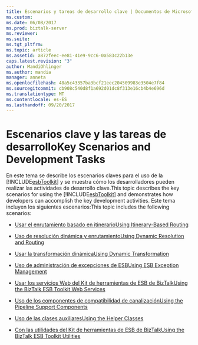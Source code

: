 ```yaml
---
title: Escenarios y tareas de desarrollo clave | Documentos de Microsoft
ms.custom: 
ms.date: 06/08/2017
ms.prod: biztalk-server
ms.reviewer: 
ms.suite: 
ms.tgt_pltfrm: 
ms.topic: article
ms.assetid: a872feec-ee81-41e9-9cc6-0a583c22b13e
caps.latest.revision: "3"
author: MandiOhlinger
ms.author: mandia
manager: anneta
ms.openlocfilehash: 48a5c43357ba3bcf21eec204509983e3504e7f84
ms.sourcegitcommit: cb908c540d8f1a692d01dc8f313e16cb4b4e696d
ms.translationtype: MT
ms.contentlocale: es-ES
ms.lasthandoff: 09/20/2017
---
```

# <a name="key-scenarios-and-development-tasks"></a><span data-ttu-id="8d71a-102">Escenarios clave y las tareas de desarrollo</span><span class="sxs-lookup"><span data-stu-id="8d71a-102">Key Scenarios and Development Tasks</span></span>
<span data-ttu-id="8d71a-103">En este tema se describe los escenarios claves para el uso de la [!INCLUDE[esbToolkit](../includes/esbtoolkit-md.md)] y se muestra cómo los desarrolladores pueden realizar las actividades de desarrollo clave.</span><span class="sxs-lookup"><span data-stu-id="8d71a-103">This topic describes the key scenarios for using the [!INCLUDE[esbToolkit](../includes/esbtoolkit-md.md)] and demonstrates how developers can accomplish the key development activities.</span></span> <span data-ttu-id="8d71a-104">Este tema incluyen los siguientes escenarios:</span><span class="sxs-lookup"><span data-stu-id="8d71a-104">This topic includes the following scenarios:</span></span>  
  
-   [<span data-ttu-id="8d71a-105">Usar el enrutamiento basado en itinerario</span><span class="sxs-lookup"><span data-stu-id="8d71a-105">Using Itinerary-Based Routing</span></span>](../esb-toolkit/using-itinerary-based-routing.md)  
  
-   [<span data-ttu-id="8d71a-106">Uso de resolución dinámica y enrutamiento</span><span class="sxs-lookup"><span data-stu-id="8d71a-106">Using Dynamic Resolution and Routing</span></span>](../esb-toolkit/using-dynamic-resolution-and-routing.md)  
  
-   [<span data-ttu-id="8d71a-107">Usar la transformación dinámica</span><span class="sxs-lookup"><span data-stu-id="8d71a-107">Using Dynamic Transformation</span></span>](../esb-toolkit/using-dynamic-transformation.md)  
  
-   [<span data-ttu-id="8d71a-108">Uso de administración de excepciones de ESB</span><span class="sxs-lookup"><span data-stu-id="8d71a-108">Using ESB Exception Management</span></span>](../esb-toolkit/using-esb-exception-management.md)  
  
-   [<span data-ttu-id="8d71a-109">Usar los servicios Web del Kit de herramientas de ESB de BizTalk</span><span class="sxs-lookup"><span data-stu-id="8d71a-109">Using the BizTalk ESB Toolkit Web Services</span></span>](../esb-toolkit/using-the-biztalk-esb-toolkit-web-services.md)  
  
-   [<span data-ttu-id="8d71a-110">Uso de los componentes de compatibilidad de canalización</span><span class="sxs-lookup"><span data-stu-id="8d71a-110">Using the Pipeline Support Components</span></span>](../esb-toolkit/using-the-pipeline-support-components.md)  
  
-   [<span data-ttu-id="8d71a-111">Uso de las clases auxiliares</span><span class="sxs-lookup"><span data-stu-id="8d71a-111">Using the Helper Classes</span></span>](../esb-toolkit/using-the-helper-classes.md)  
  
-   [<span data-ttu-id="8d71a-112">Con las utilidades del Kit de herramientas de ESB de BizTalk</span><span class="sxs-lookup"><span data-stu-id="8d71a-112">Using the BizTalk ESB Toolkit Utilities</span></span>](../esb-toolkit/using-the-biztalk-esb-toolkit-utilities.md)